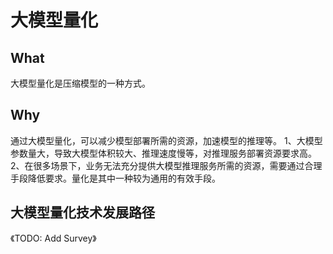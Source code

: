 # 大模型量化

## What
大模型量化是压缩模型的一种方式。

## Why
通过大模型量化，可以减少模型部署所需的资源，加速模型的推理等。
1、大模型参数量大，导致大模型体积较大、推理速度慢等，对推理服务部署资源要求高。
2、在很多场景下，业务无法充分提供大模型推理服务所需的资源，需要通过合理手段降低要求。量化是其中一种较为通用的有效手段。

## 大模型量化技术发展路径
《TODO: Add Survey》
